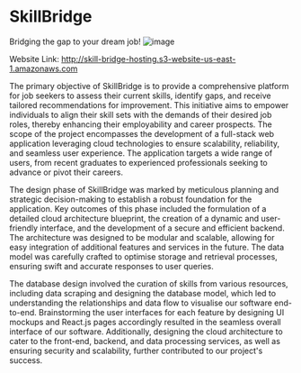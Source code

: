 # SkillBridge
Bridging the gap to your dream job!
![image](https://github.com/arahman1214/SkillBridge/assets/46835443/5145b4c4-a129-4090-942b-4bf7af68d9ee)

Website Link: http://skill-bridge-hosting.s3-website-us-east-1.amazonaws.com

The primary objective of SkillBridge is to provide a comprehensive platform for job seekers to assess their current skills, identify gaps, and receive tailored recommendations for improvement. This initiative aims to empower individuals to align their skill sets with the demands of their desired job roles, thereby enhancing their employability and career prospects. The scope of the project encompasses the development of a full-stack web application leveraging cloud technologies to ensure scalability, reliability, and seamless user experience. The application targets a wide range of users, from recent graduates to experienced professionals seeking to advance or pivot their careers.

The design phase of SkillBridge was marked by meticulous planning and strategic decision-making to establish a robust foundation for the application. Key outcomes of this phase included the formulation of a detailed cloud architecture blueprint, the creation of a dynamic and user-friendly interface, and the development of a secure and efficient backend. The architecture was designed to be modular and scalable, allowing for easy integration of additional features and services in the future. The data model was carefully crafted to optimise storage and retrieval processes, ensuring swift and accurate responses to user queries.

The database design involved the curation of skills from various resources, including data scraping and designing the database model, which led to understanding the relationships and data flow to visualise our software end-to-end. Brainstorming the user interfaces for each feature by designing UI mockups and React.js pages accordingly resulted in the seamless overall interface of our software. 
Additionally, designing the cloud architecture to cater to the front-end, backend, and data processing services, as well as ensuring security and scalability, further contributed to our project's success.
